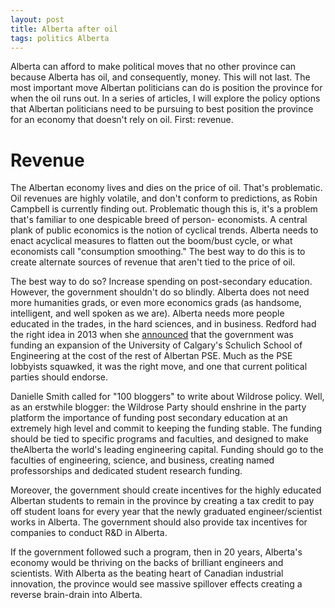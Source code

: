```yaml
---
layout: post
title: Alberta after oil
tags: politics Alberta
---
```


Alberta can afford to make political moves that no other province can because Alberta has oil, and consequently, money. This will not last. The most important move Albertan politicians can do is position the province for when the oil runs out. In a series of articles, I will explore the policy options that Albertan politicians need to be pursuing to best position the province for an economy that doesn't rely on oil. First: revenue.

# Revenue

The Albertan economy lives and dies on the price of oil. That's problematic. Oil revenues are highly volatile, and don't conform to predictions, as Robin Campbell is currently finding out. Problematic though this is, it's a problem that's familiar to one despicable breed of person- economists. A central plank of public economics is the notion of cyclical trends. Alberta needs to enact acyclical measures to flatten out the boom/bust cycle, or what economists call
"consumption smoothing." The best way to do this is to create alternate sources of revenue that aren't tied to the price of oil.

The best way to do so? Increase spending on post-secondary education. However, the government shouldn't do so blindly. Alberta does not need more humanities grads, or even more economics grads (as handsome, intelligent, and well spoken as we are). Alberta needs more people educated in the trades, in the hard sciences, and in business. Redford had the right idea in 2013 when she [announced](http://www.theglobeandmail.com/news/national/education/university-of-calgary-engineering-receives-1425-million-from-province/article14768330/) that the government was funding an expansion of the University of Calgary's Schulich School of Engineering at the cost of the rest of Albertan PSE. Much as the PSE lobbyists squawked, it was the right move, and one that current political parties should endorse.

Danielle Smith called for "100 bloggers" to write about Wildrose policy. Well, as an erstwhile blogger: the Wildrose Party should enshrine in the party platform the importance of funding post secondary education at an extremely high level and commit to keeping the funding stable. The funding should be tied to specific programs and faculties, and designed to make theAlberta the world's leading engineering capital. Funding should go to the faculties of engineering, science, and business, creating named professorships and dedicated student research funding.

Moreover, the government should create incentives for the highly educated Albertan students to remain in the province by creating a tax credit to pay off student loans for every year that the newly graduated engineer/scientist works in Alberta. The government should also provide tax incentives for companies to conduct R&D in Alberta.

If the government followed such a program, then in 20 years, Alberta's economy would be thriving on the backs of brilliant engineers and scientists. With Alberta as the beating heart of Canadian industrial innovation, the province would see massive spillover effects creating a reverse brain-drain into Alberta. 
